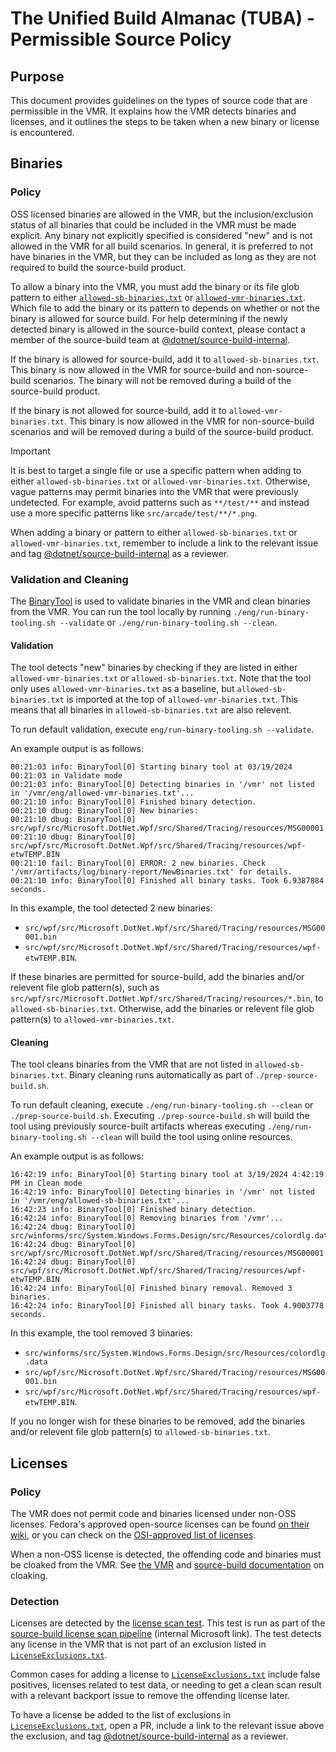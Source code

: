 # The Unified Build Almanac (TUBA) - Permissible Source Policy

## Purpose

This document provides guidelines on the types of source code that are permissible in the VMR. It explains how the VMR detects binaries and licenses, and it outlines the steps to be taken when a new binary or license is encountered.

## Binaries

### Policy

OSS licensed binaries are allowed in the VMR, but the inclusion/exclusion status of all binaries that could be included in the VMR must be made explicit. Any binary not explicitly specified is considered "new" and is not allowed in the VMR for all build scenarios. In general, it is preferred to not have binaries in the VMR, but they can be included as long as they are not required to build the source-build product.

To allow a binary into the VMR, you must add the binary or its file glob pattern to either [`allowed-sb-binaries.txt`](https://github.com/dotnet/dotnet/blob/main/src/installer/src/VirtualMonoRepo/allowed-sb-binaries.txt) or [`allowed-vmr-binaries.txt`](https://github.com/dotnet/dotnet/blob/main/src/installer/src/VirtualMonoRepo/allowed-vmr-binaries.txt). Which file to add the binary or its pattern to depends on whether or not the binary is allowed for source build. For help determining if the newly detected binary is allowed in the source-build context, please contact a member of the source-build team at [@dotnet/source-build-internal](https://github.com/orgs/dotnet/teams/source-build-internal).

If the binary is allowed for source-build, add it to `allowed-sb-binaries.txt`. This binary is now allowed in the VMR for source-build and non-source-build scenarios. The binary will not be removed during a build of the source-build product.

If the binary is not allowed for source-build, add it to `allowed-vmr-binaries.txt`. This binary is now allowed in the VMR for non-source-build scenarios and will be removed during a build of the source-build product.

> [!IMPORTANT]  
> It is best to target a single file or use a specific pattern when adding to either `allowed-sb-binaries.txt` or `allowed-vmr-binaries.txt`. Otherwise, vague patterns may permit binaries into the VMR that were previously undetected. For example, avoid patterns such as `**/test/**` and instead use a more specific patterns like `src/arcade/test/**/*.png`.

When adding a binary or pattern to either `allowed-sb-binaries.txt` or `allowed-vmr-binaries.txt`, remember to include a link to the relevant issue and tag [@dotnet/source-build-internal](https://github.com/orgs/dotnet/teams/source-build-internal) as a reviewer.

### Validation and Cleaning

The [BinaryTool](https://github.com/dotnet/dotnet/tree/main/eng/tools/BinaryToolKit) is used to validate binaries in the VMR and clean binaries from the VMR. You can run the tool locally by running `./eng/run-binary-tooling.sh --validate` or `./eng/run-binary-tooling.sh --clean`.

#### Validation

The tool detects "new" binaries by checking if they are listed in either `allowed-vmr-binaries.txt` or `allowed-sb-binaries.txt`. Note that the tool only uses `allowed-vmr-binaries.txt` as a baseline, but `allowed-sb-binaries.txt` is imported at the top of `allowed-vmr-binaries.txt`. This means that all binaries in `allowed-sb-binaries.txt` are also relevent.

To run default validation, execute `eng/run-binary-tooling.sh --validate`.

An example output is as follows:

```
00:21:03 info: BinaryTool[0] Starting binary tool at 03/19/2024 00:21:03 in Validate mode
00:21:03 info: BinaryTool[0] Detecting binaries in '/vmr' not listed in '/vmr/eng/allowed-vmr-binaries.txt'...
00:21:10 info: BinaryTool[0] Finished binary detection.
00:21:10 dbug: BinaryTool[0] New binaries:
00:21:10 dbug: BinaryTool[0]     src/wpf/src/Microsoft.DotNet.Wpf/src/Shared/Tracing/resources/MSG00001.bin
00:21:10 dbug: BinaryTool[0]     src/wpf/src/Microsoft.DotNet.Wpf/src/Shared/Tracing/resources/wpf-etwTEMP.BIN
00:21:10 fail: BinaryTool[0] ERROR: 2 new binaries. Check '/vmr/artifacts/log/binary-report/NewBinaries.txt' for details.
00:21:10 info: BinaryTool[0] Finished all binary tasks. Took 6.9387884 seconds.
```

In this example, the tool detected 2 new binaries:
  - `src/wpf/src/Microsoft.DotNet.Wpf/src/Shared/Tracing/resources/MSG00001.bin`
  - `src/wpf/src/Microsoft.DotNet.Wpf/src/Shared/Tracing/resources/wpf-etwTEMP.BIN`.

If these binaries are permitted for source-build, add the binaries and/or relevent file glob pattern(s), such as `src/wpf/src/Microsoft.DotNet.Wpf/src/Shared/Tracing/resources/*.bin`, to `allowed-sb-binaries.txt`. Otherwise, add the binaries or relevent file glob pattern(s) to `allowed-vmr-binaries.txt`.

#### Cleaning

The tool cleans binaries from the VMR that are not listed in `allowed-sb-binaries.txt`. Binary cleaning runs automatically as part of `./prep-source-build.sh`.

To run default cleaning, execute `./eng/run-binary-tooling.sh --clean` or `./prep-source-build.sh`. Executing `./prep-source-build.sh` will build the tool using previously source-built artifacts whereas executing `./eng/run-binary-tooling.sh --clean` will build the tool using online resources.

An example output is as follows:

```
16:42:19 info: BinaryTool[0] Starting binary tool at 3/19/2024 4:42:19 PM in Clean mode
16:42:19 info: BinaryTool[0] Detecting binaries in '/vmr' not listed in '/vmr/eng/allowed-sb-binaries.txt'...
16:42:23 info: BinaryTool[0] Finished binary detection.
16:42:24 info: BinaryTool[0] Removing binaries from '/vmr'...
16:42:24 dbug: BinaryTool[0]     src/winforms/src/System.Windows.Forms.Design/src/Resources/colordlg.data
16:42:24 dbug: BinaryTool[0]     src/wpf/src/Microsoft.DotNet.Wpf/src/Shared/Tracing/resources/MSG00001.bin
16:42:24 dbug: BinaryTool[0]     src/wpf/src/Microsoft.DotNet.Wpf/src/Shared/Tracing/resources/wpf-etwTEMP.BIN
16:42:24 info: BinaryTool[0] Finished binary removal. Removed 3 binaries.
16:42:24 info: BinaryTool[0] Finished all binary tasks. Took 4.9003778 seconds.
```

In this example, the tool removed 3 binaries: 
 - `src/winforms/src/System.Windows.Forms.Design/src/Resources/colordlg.data`
 - `src/wpf/src/Microsoft.DotNet.Wpf/src/Shared/Tracing/resources/MSG00001.bin`
 - `src/wpf/src/Microsoft.DotNet.Wpf/src/Shared/Tracing/resources/wpf-etwTEMP.BIN`.
 
If you no longer wish for these binaries to be removed, add the binaries and/or relevent file glob pattern(s) to `allowed-sb-binaries.txt`.

## Licenses

### Policy

The VMR does not permit code and binaries licensed under non-OSS licenses. Fedora's approved open-source licenses can be found [on their wiki](https://fedoraproject.org/wiki/Licensing:Main#Good_Licenses), or you can check on the [OSI-approved list of licenses](https://opensource.org/licenses/alphabetical).

When a non-OSS license is detected, the offending code and binaries must be cloaked from the VMR. See [the VMR](./VMR-Design-And-Operation.md#repository-source-mappings) and [source-build documentation](https://github.com/dotnet/source-build/blob/main/Documentation/sourcebuild-in-repos/new-repo.md#cloaking-filtering-the-repository-sources) on cloaking.

### Detection

Licenses are detected by the [license scan test](https://github.com/dotnet/dotnet/blob/main/test/Microsoft.DotNet.SourceBuild.SmokeTests/LicenseScanTests.cs). This test is run as part of the [source-build license scan pipeline](https://dev.azure.com/dnceng/internal/_build?definitionId=1301&_a=summary) (internal Microsoft link). The test detects any license in the VMR that is not part of an exclusion listed in [`LicenseExclusions.txt`](https://github.com/dotnet/dotnet/blob/main/test/Microsoft.DotNet.SourceBuild.SmokeTests/assets/LicenseExclusions.txt).

Common cases for adding a license to [`LicenseExclusions.txt`](https://github.com/dotnet/dotnet/blob/main/test/Microsoft.DotNet.SourceBuild.SmokeTests/assets/LicenseExclusions.txt) include false positives, licenses related to test data, or needing to get a clean scan result with a relevant backport issue to remove the offending license later.

To have a license be added to the list of exclusions in [`LicenseExclusions.txt`](https://github.com/dotnet/dotnet/blob/main/test/Microsoft.DotNet.SourceBuild.SmokeTests/assets/LicenseExclusions.txt), open a PR, include a link to the relevant issue above the exclusion, and tag [@dotnet/source-build-internal](https://github.com/orgs/dotnet/teams/source-build-internal) as a reviewer.